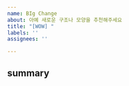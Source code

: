 ```yaml
---
name: BIg Change
about: 아예 새로운 구조나 모양을 추천해주세요
title: "[WOW] "
labels: ''
assignees: ''

---
```


## summary
